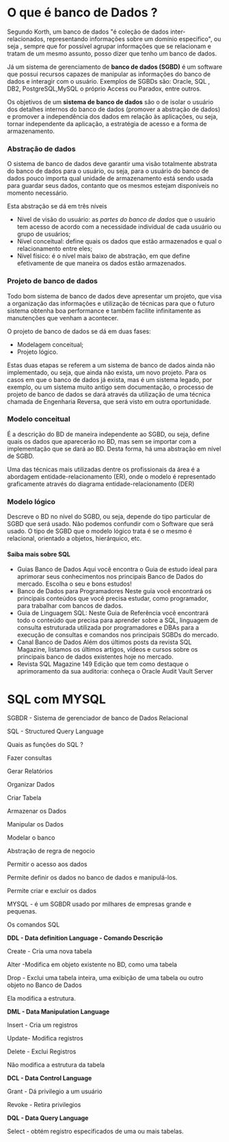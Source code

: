 # O que é banco de Dados ?

Segundo Korth, um banco de dados "é coleção de dados inter-relacionados, representando informações sobre um domínio especifico", ou seja , sempre que for possível agrupar informações que se relacionam e tratam de um mesmo assunto, posso dizer que tenho um banco de dados.

Já um sistema de gerenciamento de **banco de dados (SGBD)** é um software que possui recursos capazes de manipular as informações do banco de dados e interagir com o usuário. Exemplos de SGBDs são: Oracle, SQL , DB2, PostgreSQL,MySQL o próprio Access ou Paradox, entre outros.

Os objetivos de um **sistema de banco de dados** são o de isolar o usuário dos detalhes internos do banco de dados (promover a abstração de dados) e promover a independência dos dados em relação às aplicações, ou seja, tornar independente da aplicação, a estratégia de acesso e a forma de armazenamento.

### Abstração de dados

O sistema de banco de dados deve garantir uma visão totalmente abstrata do banco de dados para o usuário, ou seja, para o usuário do banco de dados pouco importa qual unidade de armazenamento está sendo usada para guardar seus dados, contanto que os mesmos estejam disponíveis no momento necessário.

Esta abstração se dá em três níveis

- Nível de visão do usuário: as *partes do banco de dados* que o usuário tem acesso de acordo com a necessidade individual de cada usuário ou grupo de usuários;
- Nível conceitual: define quais os dados que estão armazenados e qual o relacionamento entre eles;
- Nível físico: é o nível mais baixo de abstração, em que define efetivamente de que maneira os dados estão armazenados.

### Projeto de banco de dados

Todo bom sistema de banco de dados deve apresentar um projeto, que visa a organização das informações e utilização de técnicas para que o futuro sistema obtenha boa performance e também facilite infinitamente as manutenções que venham a acontecer.

O projeto de banco de dados se dá em duas fases:

- Modelagem conceitual;
- Projeto lógico.

Estas duas etapas se referem a um sistema de banco de dados ainda não implementado, ou seja, que ainda não exista, um novo projeto. Para os casos em que o banco de dados já exista, mas é um sistema legado, por exemplo, ou um sistema muito antigo sem documentação, o processo de projeto de banco de dados se dará através da utilização de uma técnica chamada de Engenharia Reversa, que será visto em outra oportunidade.

### Modelo conceitual

É a descrição do BD de maneira independente ao SGBD, ou seja, define quais os dados que aparecerão no BD, mas sem se importar com a implementação que se dará ao BD. Desta forma, há uma abstração em nível de SGBD.

Uma das técnicas mais utilizadas dentre os profissionais da área é a abordagem entidade-relacionamento (ER), onde o modelo é representado graficamente através do diagrama entidade-relacionamento (DER)

### Modelo lógico

Descreve o BD no nível do SGBD, ou seja, depende do tipo particular de SGBD que será usado. Não podemos confundir com o Software que será usado. O tipo de SGBD que o modelo lógico trata é se o mesmo é relacional, orientado a objetos, hierárquico, etc.

#### Saiba mais sobre SQL

- Guias Banco de Dados
  Aqui você encontra o Guia de estudo ideal para aprimorar seus conhecimentos nos principais Banco de Dados do mercado. Escolha o seu e bons estudos!
- Banco de Dados para Programadores
  Neste guia você encontrará os principais conteúdos que você precisa estudar, como programador, para trabalhar com bancos de dados.
- Guia de Linguagem SQL:
  Neste Guia de Referência você encontrará todo o conteúdo que precisa para aprender sobre a SQL, linguagem de consulta estruturada utilizada por programadores e DBAs para a execução de consultas e comandos nos principais SGBDs do mercado.
- Canal Banco de Dados
  Além dos últimos posts da revista SQL Magazine, listamos os últimos artigos, vídeos e cursos sobre os principais banco de dados existentes hoje no mercado.
- Revista SQL Magazine 149
  Edição que tem como destaque o aprimoramento da sua auditoria: conheça o Oracle Audit Vault Server



# **SQL com MYSQL**

SGBDR - Sistema de gerenciador de banco de Dados Relacional 

SQL - Structured Query Language

Quais as funções do SQL ?

Fazer consultas 

Gerar Relatórios 

Organizar Dados

Criar Tabela 

Armazenar os Dados 

Manipular os Dados

Modelar o banco 

Abstração de regra de negocio

Permitir o acesso aos dados 

Permite definir os dados no banco de dados e manipulá-los.

Permite criar e excluir os dados 

MYSQL - é um SGBDR usado por milhares de empresas grande e pequenas.

Os comandos SQL 

**DDL - Data definition Language - Comando Descrição**

Create - Cria uma nova tabela

Alter -Modifica  em objeto existente no BD, como uma tabela

Drop - Exclui uma tabela inteira, uma exibição de uma tabela ou outro objeto no Banco de Dados

Ela modifica a estrutura.

**DML - Data Manipulation Language**

Insert - Cria um registros

Update- Modifica registros

Delete - Exclui Registros

Não modifica a estrutura da tabela

**DCL - Data Control Language**

Grant - Dá privilegio a um usuário

Revoke - Retira privilegios 

**DQL - Data Query Language**

Select - obtém registro especificados de uma ou mais tabelas.






